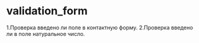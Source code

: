 # validation_form
1.Проверка введено ли поле в контактную форму.
2.Проверка введено ли в поле натуральное число.
